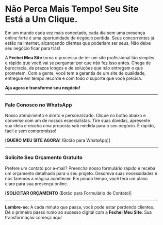 # Não Perca Mais Tempo! Seu Site Está a Um Clique.

Em um mundo cada vez mais conectado, cada dia sem uma presença online forte é uma oportunidade de negócio perdida. Seus concorrentes já estão na internet, alcançando clientes que poderiam ser seus. Não deixe seu negócio ficar para trás!

A **Fechei Meu Site** torna o processo de ter um site profissional tão simples e rápido que você vai se perguntar por que não fez isso antes. Chega de burocracia, de prazos longos e de soluções que não entregam o que prometem. Com a gente, você tem a garantia de um site de qualidade, entregue em tempo recorde e com todo o suporte que você precisa.

**Aja agora e transforme seu negócio!**

--- 

### **Fale Conosco no WhatsApp**

Nosso atendimento é direto e personalizado. Clique no botão abaixo e converse com um de nossos especialistas. Tire suas dúvidas, apresente sua ideia e receba uma proposta sob medida para o seu negócio. É rápido, fácil e sem compromisso!

[**QUERO MEU SITE AGORA!** (Botão para WhatsApp)]

---

### **Solicite Seu Orçamento Gratuito**

Prefere um contato por e-mail? Preencha nosso formulário rápido e receba um orçamento detalhado para o seu projeto. Descreva suas necessidades e nós faremos a mágica acontecer. Em pouco tempo, você terá um plano claro para sua presença online.

[**SOLICITAR ORÇAMENTO** (Botão para Formulário de Contato)]

---

**Lembre-se:** A cada minuto que passa, você pode estar perdendo clientes. Dê o primeiro passo rumo ao sucesso digital com a **Fechei Meu Site**. Sua transformação começa aqui!

